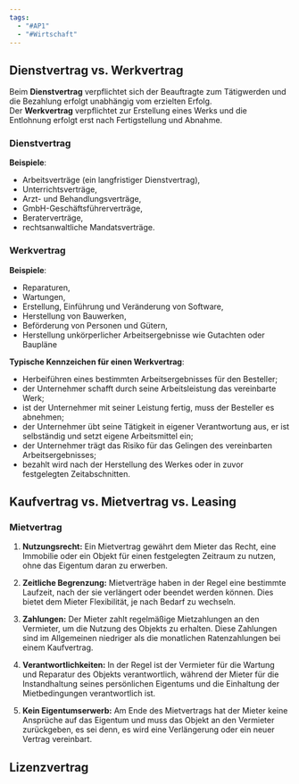 ```yaml
---
tags:
  - "#AP1"
  - "#Wirtschaft"
---
```

## Dienstvertrag vs. Werkvertrag
Beim **Dienstvertrag** verpflichtet sich der Beauftragte zum Tätigwerden und die Bezahlung erfolgt unabhängig vom erzielten Erfolg. Der **Werkvertrag** verpflichtet zur Erstellung eines Werks und die Entlohnung erfolgt erst nach Fertigstellung und Abnahme.
### Dienstvertrag
**Beispiele**:
- Arbeitsverträge (ein langfristiger Dienstvertrag),
- Unterrichtsverträge,
- Arzt- und Behandlungsverträge,
- GmbH-Geschäftsführerverträge,
- Beraterverträge,
- rechtsanwaltliche Mandatsverträge.
### Werkvertrag
**Beispiele**:
- Reparaturen,
- Wartungen,
- Erstellung, Einführung und Veränderung von Software,
- Herstellung von Bauwerken,
- Beförderung von Personen und Gütern,
- Herstellung unkörperlicher Arbeitsergebnisse wie Gutachten oder Baupläne

**Typische Kennzeichen für einen Werkvertrag**:
- Herbeiführen eines bestimmten Arbeitsergebnisses für den Besteller;
- der Unternehmer schafft durch seine Arbeitsleistung das vereinbarte Werk;
- ist der Unternehmer mit seiner Leistung fertig, muss der Besteller es abnehmen;
- der Unternehmer übt seine Tätigkeit in eigener Verantwortung aus, er ist selbständig und setzt eigene Arbeitsmittel ein;
- der Unternehmer trägt das Risiko für das Gelingen des vereinbarten Arbeitsergebnisses;
- bezahlt wird nach der Herstellung des Werkes oder in zuvor festgelegten Zeitabschnitten.

## Kaufvertrag vs. Mietvertrag vs. Leasing
### Mietvertrag
1. **Nutzungsrecht:** Ein Mietvertrag gewährt dem Mieter das Recht, eine Immobilie oder ein Objekt für einen festgelegten Zeitraum zu nutzen, ohne das Eigentum daran zu erwerben.
    
2. **Zeitliche Begrenzung:** Mietverträge haben in der Regel eine bestimmte Laufzeit, nach der sie verlängert oder beendet werden können. Dies bietet dem Mieter Flexibilität, je nach Bedarf zu wechseln.
    
3. **Zahlungen:** Der Mieter zahlt regelmäßige Mietzahlungen an den Vermieter, um die Nutzung des Objekts zu erhalten. Diese Zahlungen sind im Allgemeinen niedriger als die monatlichen Ratenzahlungen bei einem Kaufvertrag.
    
4. **Verantwortlichkeiten:** In der Regel ist der Vermieter für die Wartung und Reparatur des Objekts verantwortlich, während der Mieter für die Instandhaltung seines persönlichen Eigentums und die Einhaltung der Mietbedingungen verantwortlich ist.
    
5. **Kein Eigentumserwerb:** Am Ende des Mietvertrags hat der Mieter keine Ansprüche auf das Eigentum und muss das Objekt an den Vermieter zurückgeben, es sei denn, es wird eine Verlängerung oder ein neuer Vertrag vereinbart.

## Lizenzvertrag